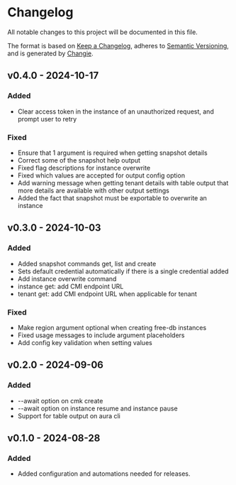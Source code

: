 # Changelog
All notable changes to this project will be documented in this file.

The format is based on [Keep a Changelog](https://keepachangelog.com/en/1.0.0/),
adheres to [Semantic Versioning](https://semver.org/spec/v2.0.0.html),
and is generated by [Changie](https://github.com/miniscruff/changie).


## v0.4.0 - 2024-10-17
### Added
* Clear access token in the instance of an unauthorized request, and prompt user to retry
### Fixed
* Ensure that 1 argument is required when getting snapshot details
* Correct some of the snapshot help output
* Fixed flag descriptions for instance overwrite
* Fixed which values are accepted for output config option
* Add warning message when getting tenant details with table output that more details are available with other output settings
* Added the fact that snapshot must be exportable to overwrite an instance

## v0.3.0 - 2024-10-03
### Added
* Added snapshot commands get, list and create
* Sets default credential automatically if there is a single credential added
* Add instance overwrite command
* instance get: add CMI endpoint URL
* tenant get: add CMI endpoint URL when applicable for tenant
### Fixed
* Make region argument optional when creating free-db instances
* Fixed usage messages to include argument placeholders
* Add config key validation when setting values

## v0.2.0 - 2024-09-06
### Added
* --await option on cmk create
* --await option on instance resume and instance pause
* Support for table output on aura cli

## v0.1.0 - 2024-08-28
### Added
* Added configuration and automations needed for releases.
